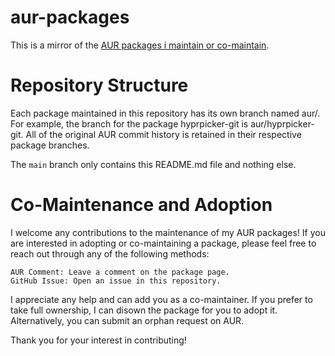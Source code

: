 # aur-packages

This is a mirror of the [AUR packages i maintain or co-maintain](https://aur.archlinux.org/packages?O=0&SeB=M&K=imnotpolar).

# Repository Structure

Each package maintained in this repository has its own branch named aur/<PKGNAME>. For example, the branch for the package hyprpicker-git is aur/hyprpicker-git. All of the original AUR commit history is retained in their respective package branches.


The `main` branch only contains this README.md file and nothing else.

# Co-Maintenance and Adoption

I welcome any contributions to the maintenance of my AUR packages! If you are interested in adopting or co-maintaining a package, please feel free to reach out through any of the following methods:

    AUR Comment: Leave a comment on the package page.
    GitHub Issue: Open an issue in this repository.

I appreciate any help and can add you as a co-maintainer. If you prefer to take full ownership, I can disown the package for you to adopt it. Alternatively, you can submit an orphan request on AUR.

Thank you for your interest in contributing!
